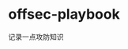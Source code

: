 


















































































































































































# offsec-playbook
记录一点攻防知识
